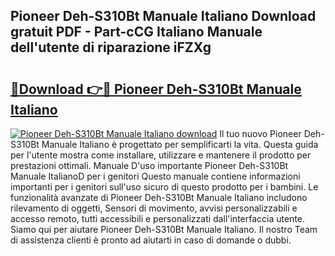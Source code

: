 ## Pioneer Deh-S310Bt Manuale Italiano Download gratuit PDF - Part-cCG Italiano Manuale dell'utente di riparazione iFZXg

# <h2><a href="http://df9zmm7.blite.top/?on=Pioneer+Deh-S310Bt+Manuale+Italiano">🔗Download 👉🔴 Pioneer Deh-S310Bt Manuale Italiano</a></h2>

[![Pioneer Deh-S310Bt Manuale Italiano download](https://i.imgur.com/lujVjoI.png)](http://df9zmm7.blite.top/?on=Pioneer+Deh-S310Bt+Manuale+Italiano)
Il tuo nuovo Pioneer Deh-S310Bt Manuale Italiano è progettato per semplificarti la vita. Questa guida per l'utente mostra come installare, utilizzare e mantenere il prodotto per prestazioni ottimali. Manuale D'uso importante Pioneer Deh-S310Bt Manuale ItalianoD per i genitori Questo manuale contiene informazioni importanti per i genitori sull'uso sicuro di questo prodotto per i bambini. Le funzionalità avanzate di Pioneer Deh-S310Bt Manuale Italiano includono rilevamento di oggetti, Sensori di movimento, avvisi personalizzabili e accesso remoto, tutti accessibili e personalizzati dall'interfaccia utente. Siamo qui per aiutare Pioneer Deh-S310Bt Manuale Italiano. Il nostro Team di assistenza clienti è pronto ad aiutarti in caso di domande o dubbi.
